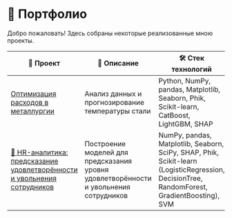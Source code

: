 # 📂 Портфолио

Добро пожаловать! Здесь собраны некоторые реализованные мною проекты.

| 📌 Проект | 📝 Описание | 🛠 Стек технологий |
|----------|------------|------------------|
| [Оптимизация расходов в металлургии](https://github.com/maksimenyamv/Practicum_projects) | Анализ данных и прогнозирование температуры стали | Python, NumPy, pandas, Matplotlib, Seaborn, Phik, Scikit-learn, CatBoost, LightGBM, SHAP|
| [🏢 HR-аналитика: предсказание удовлетворённости и увольнения сотрудников](https://github.com/maksimenyamv/HR_analytics) | Построение моделей для предсказания уровня удовлетворённости и увольнения сотрудников | NumPy, pandas, Matplotlib, Seaborn, SciPy, SHAP, Phik, Scikit-learn (LogisticRegression, DecisionTree, RandomForest, GradientBoosting), SVM |
